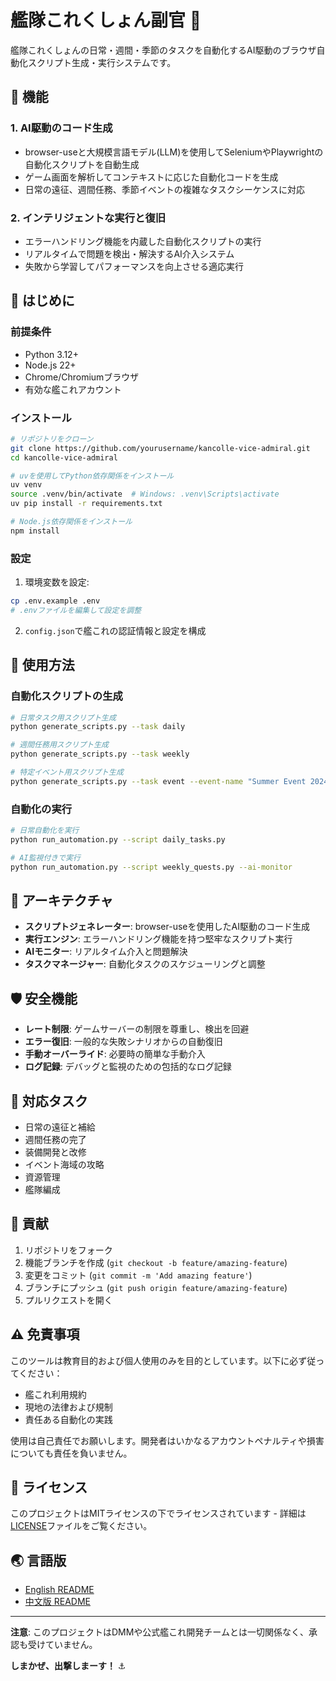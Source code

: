 # 艦隊これくしょん副官 🚢

艦隊これくしょんの日常・週間・季節のタスクを自動化するAI駆動のブラウザ自動化スクリプト生成・実行システムです。

## 🎯 機能

### 1. AI駆動のコード生成
- browser-useと大規模言語モデル(LLM)を使用してSeleniumやPlaywrightの自動化スクリプトを自動生成
- ゲーム画面を解析してコンテキストに応じた自動化コードを生成
- 日常の遠征、週間任務、季節イベントの複雑なタスクシーケンスに対応

### 2. インテリジェントな実行と復旧
- エラーハンドリング機能を内蔵した自動化スクリプトの実行
- リアルタイムで問題を検出・解決するAI介入システム
- 失敗から学習してパフォーマンスを向上させる適応実行

## 🚀 はじめに

### 前提条件
- Python 3.12+
- Node.js 22+
- Chrome/Chromiumブラウザ
- 有効な艦これアカウント

### インストール

```bash
# リポジトリをクローン
git clone https://github.com/yourusername/kancolle-vice-admiral.git
cd kancolle-vice-admiral

# uvを使用してPython依存関係をインストール
uv venv
source .venv/bin/activate  # Windows: .venv\Scripts\activate
uv pip install -r requirements.txt

# Node.js依存関係をインストール
npm install
```

### 設定

1. 環境変数を設定:
```bash
cp .env.example .env
# .envファイルを編集して設定を調整
```

2. `config.json`で艦これの認証情報と設定を構成

## 📖 使用方法

### 自動化スクリプトの生成
```bash
# 日常タスク用スクリプト生成
python generate_scripts.py --task daily

# 週間任務用スクリプト生成
python generate_scripts.py --task weekly

# 特定イベント用スクリプト生成
python generate_scripts.py --task event --event-name "Summer Event 2024"
```

### 自動化の実行
```bash
# 日常自動化を実行
python run_automation.py --script daily_tasks.py

# AI監視付きで実行
python run_automation.py --script weekly_quests.py --ai-monitor
```

## 🔧 アーキテクチャ

- **スクリプトジェネレーター**: browser-useを使用したAI駆動のコード生成
- **実行エンジン**: エラーハンドリング機能を持つ堅牢なスクリプト実行
- **AIモニター**: リアルタイム介入と問題解決
- **タスクマネージャー**: 自動化タスクのスケジューリングと調整

## 🛡️ 安全機能

- **レート制限**: ゲームサーバーの制限を尊重し、検出を回避
- **エラー復旧**: 一般的な失敗シナリオからの自動復旧
- **手動オーバーライド**: 必要時の簡単な手動介入
- **ログ記録**: デバッグと監視のための包括的なログ記録

## 📝 対応タスク

- 日常の遠征と補給
- 週間任務の完了
- 装備開発と改修
- イベント海域の攻略
- 資源管理
- 艦隊編成

## 🤝 貢献

1. リポジトリをフォーク
2. 機能ブランチを作成 (`git checkout -b feature/amazing-feature`)
3. 変更をコミット (`git commit -m 'Add amazing feature'`)
4. ブランチにプッシュ (`git push origin feature/amazing-feature`)
5. プルリクエストを開く

## ⚠️ 免責事項

このツールは教育目的および個人使用のみを目的としています。以下に必ず従ってください：
- 艦これ利用規約
- 現地の法律および規制
- 責任ある自動化の実践

使用は自己責任でお願いします。開発者はいかなるアカウントペナルティや損害についても責任を負いません。

## 📄 ライセンス

このプロジェクトはMITライセンスの下でライセンスされています - 詳細は[LICENSE](LICENSE)ファイルをご覧ください。

## 🌏 言語版

- [English README](README.md)
- [中文版 README](README_zh.md)

---

**注意**: このプロジェクトはDMMや公式艦これ開発チームとは一切関係なく、承認も受けていません。

**しまかぜ、出撃しまーす！** ⚓ 